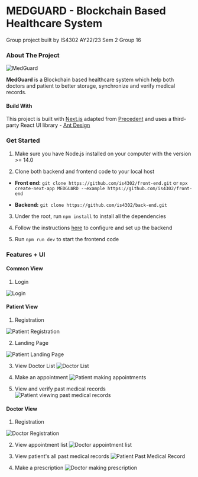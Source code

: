 # MEDGUARD - Blockchain Based Healthcare System

Group project built by IS4302 AY22/23 Sem 2 Group 16

### About The Project

![MedGuard](public/MedGuard.png)

**MedGuard** is a Blockchain based healthcare system which help both doctors and patient to better storage, synchronize and verify medical records.

#### Build With

This project is built with [Next.js](https://nextjs.org/) adapted from [Precedent](https://github.com/steven-tey/precedent) 
and uses a third-party React UI library - [Ant Design](https://ant.design/)


### Get Started

1. Make sure you have Node.js installed on your computer with the version >= 14.0

2. Clone both backend and frontend code to your local host

- **Front end:** `git clone https://github.com/is4302/front-end.git` or `npx create-next-app MEDGUARD --example https://github.com/is4302/front-end` 

- **Backend:** `git clone https://github.com/is4302/back-end.git`

3. Under the root, run `npm install` to install all the dependencies

4. Follow the instructions [here](https://github.com/is4302/back-end#readme) to configure and set up the backend

5. Run `npm run dev` to start the frontend code

### Features + UI

#### Common View

1. Login

![Login](doc/login.png)

#### Patient View

1. Registration

![Patient Registration](doc/patient_registration.png)

2. Landing Page

![Patient Landing Page](doc/patient_landing_page.png)

3. View Doctor List
![Doctor List](doc/doctor_list.png)

4. Make an appointment
![Patient making appointments](doc/create_appointment.png)

5. View and verify past medical records
![Patient viewing past medical records](doc/patient_medical_record_view.png)

#### Doctor View

1. Registration

![Doctor Registration](doc/doctor_registration.png)

2. View appointment list
![Doctor appointment list](doc/appointment_list.png)

3. View patient's all past medical records
![Patient Past Medical Record](doc/patient_past_medical_records.png)

4. Make a prescription
![Doctor making prescription](doc/doctor_make_prescription.png)
